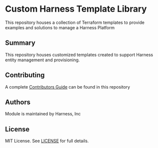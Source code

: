 # Custom Harness Template Library
This repository houses a collection of Terraform templates to provide examples and solutions to manage a Harness Platform

## Summary

This repository houses customized templates created to support Harness entity management and provisioning.

## Contributing

A complete [Contributors Guide](CONTRIBUTING.md) can be found in this repository

## Authors

Module is maintained by Harness, Inc

## License

MIT License. See [LICENSE](LICENSE) for full details.
